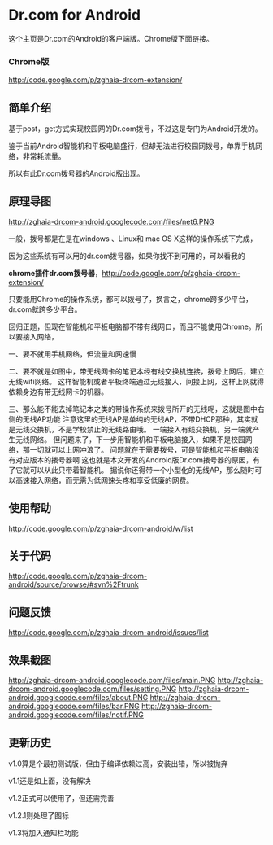 # Dr.com for Android #
这个主页是Dr.com的Android的客户端版。Chrome版下面链接。
### Chrome版 ###
http://code.google.com/p/zghaia-drcom-extension/
## 简单介绍 ##
基于post，get方式实现校园网的Dr.com拨号，不过这是专门为Android开发的。

鉴于当前Android智能机和平板电脑盛行，但却无法进行校园网拨号，单靠手机网络，非常耗流量。

所以有此Dr.com拨号器的Android版出现。

## 原理导图 ##
http://zghaia-drcom-android.googlecode.com/files/net6.PNG

一般，拨号都是在是在windows 、Linux和 mac OS X这样的操作系统下完成，

因为这些系统有可以用的dr.com拨号器，如果你找不到可用的，可以看我的

**chrome插件dr.com拨号器**，http://code.google.com/p/zghaia-drcom-extension/

只要能用Chrome的操作系统，都可以拨号了，换言之，chrome跨多少平台，dr.com就跨多少平台。

回归正题，但现在智能机和平板电脑都不带有线网口，而且不能使用Chrome。所以要接入网络，

一、要不就用手机网络，但流量和网速慢

二、要不就是如图中，带无线网卡的笔记本经有线交换机连接，拨号上网后，建立无线wifi网络。
这样智能机或者平板终端通过无线接入，间接上网，这样上网就得依赖身边有带无线网卡的机器。

三、那么能不能去掉笔记本之类的带操作系统来拨号所开的无线呢，这就是图中右侧的无线AP功能
注意这里的无线AP是单纯的无线AP，不带DHCP那种，其实就是无线交换机，不是学校禁止的无线路由哦。
一端接入有线交换机，另一端就产生无线网络。
但问题来了，下一步用智能机和平板电脑接入，如果不是校园网络，那一切就可以上网冲浪了。
问题就在于需要拨号，可是智能机和平板电脑没有对应版本的拨号器啊
这也就是本文开发的Android版Dr.com拨号器的原因，有了它就可以从此只带着智能机。
据说你还得带一个小型化的无线AP，那么随时可以高速接入网络，而无需为低网速头疼和享受低廉的网费。

## 使用帮助 ##
http://code.google.com/p/zghaia-drcom-android/w/list

## 关于代码 ##
http://code.google.com/p/zghaia-drcom-android/source/browse/#svn%2Ftrunk

## 问题反馈 ##
http://code.google.com/p/zghaia-drcom-android/issues/list

## 效果截图 ##
http://zghaia-drcom-android.googlecode.com/files/main.PNG
http://zghaia-drcom-android.googlecode.com/files/setting.PNG
http://zghaia-drcom-android.googlecode.com/files/about.PNG
http://zghaia-drcom-android.googlecode.com/files/bar.PNG
http://zghaia-drcom-android.googlecode.com/files/notif.PNG

## 更新历史 ##
v1.0算是个最初测试版，但由于编译依赖过高，安装出错，所以被抛弃

v1.1还是如上面，没有解决

v1.2正式可以使用了，但还需完善

v1.2.1则处理了图标

v1.3将加入通知栏功能